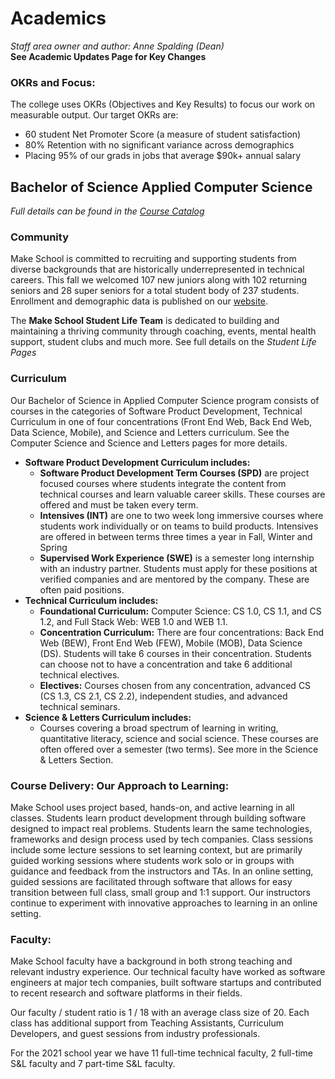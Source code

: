 # Academics
*Staff area owner and author: Anne Spalding (Dean)*  
**See Academic Updates Page for Key Changes**

### OKRs and Focus:

The college uses OKRs (Objectives and Key Results) to focus our work on measurable output. Our target OKRs are:
- 60 student Net Promoter Score (a measure of student satisfaction)
- 80% Retention with no significant variance across demographics
- Placing 95% of our grads in jobs that average $90k+ annual salary


## Bachelor of Science Applied Computer Science  
*Full details can be found in the [Course Catalog](http://make.sc/course-catalog)*

### Community
Make School is committed to recruiting and supporting students from diverse backgrounds that are historically underrepresented in technical careers. This fall we welcomed 107 new juniors along with 102 returning seniors and 28 super seniors for a total student body of 237 students. Enrollment and demographic data is published on our [website](https://www.makeschool.com/computer-science-degree/outcomes/data).   

The **Make School Student Life Team** is dedicated to building and maintaining a thriving community through coaching, events, mental health support, student clubs and much more.  See full details on the *Student Life Pages* 

### Curriculum  

Our Bachelor of Science in Applied Computer Science program consists of courses in the categories of Software Product Development, Technical Curriculum in one of four concentrations (Front End Web, Back End Web, Data Science, Mobile), and Science and Letters curriculum.  See the Computer Science and Science and Letters pages for more details.

- **Software Product Development Curriculum includes:**
  - **Software Product Development Term Courses (SPD)** are project focused courses where students integrate the content from technical courses and learn valuable career skills. These courses are offered and must be taken every term.
  - **Intensives (INT)** are one to two week long immersive courses where students work individually or on teams to build products.  Intensives are offered in between terms three times a year in Fall, Winter and Spring
  - **Supervised Work Experience (SWE)** is a semester long internship with an industry partner. Students must apply for these positions at verified companies and are mentored by the company.  These are often paid positions.
- **Technical Curriculum includes:**
  - **Foundational Curriculum:**  Computer Science: CS 1.0, CS 1.1, and CS 1.2, and Full Stack Web: WEB 1.0 and WEB 1.1.
  - **Concentration Curriculum:**  There are four concentrations: Back End Web (BEW), Front End Web (FEW), Mobile (MOB), Data Science (DS). Students will take 6 courses in their concentration.  Students can choose not to have a concentration and take 6 additional technical electives.
  - **Electives:** Courses chosen from any concentration, advanced CS (CS 1.3, CS 2.1, CS 2.2), independent studies, and advanced technical seminars.
- **Science & Letters Curriculum includes:**
  - Courses covering a broad spectrum of learning in writing, quantitative literacy, science and social science.  These courses are often offered over a semester (two terms).   See more in the Science & Letters Section.

### Course Delivery: Our Approach to Learning:
Make School uses project based, hands-on, and active learning in all classes. Students learn product development through building software designed to impact real problems. Students learn the same technologies, frameworks and design process used by tech companies.  Class sessions include some lecture sessions to set learning context, but are primarily guided working sessions where students work solo or in groups with guidance and feedback from the instructors and TAs.  In an online setting, guided sessions are facilitated through software that allows for easy transition between full class, small group and 1:1 support.  Our instructors continue to experiment with innovative approaches to learning in an online setting.


### Faculty:
Make School faculty have a background in both strong teaching and relevant industry experience.  Our technical faculty have worked as software engineers at major tech companies, built software startups and contributed to recent research and software platforms in their fields.  

Our faculty / student ratio is 1 / 18 with an average class size of 20.  Each class has additional support from Teaching Assistants, Curriculum Developers, and guest sessions from industry professionals. 

For the 2021 school year we have 11 full-time technical faculty, 2 full-time S&L faculty and 7 part-time S&L faculty.
